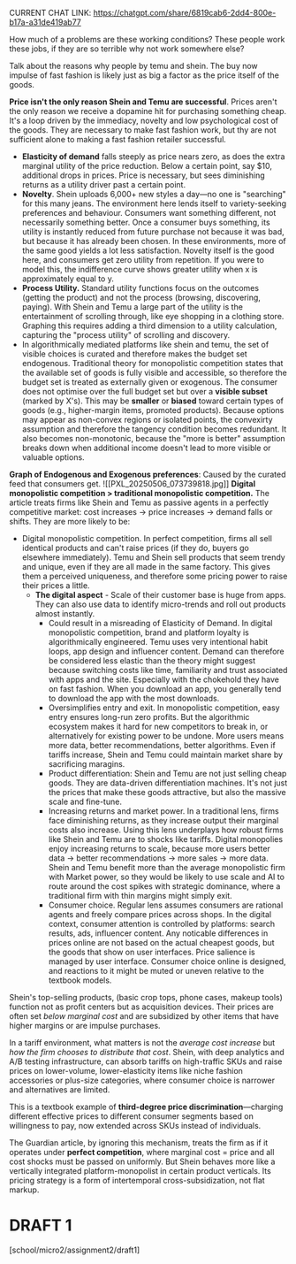 
CURRENT CHAT LINK: https://chatgpt.com/share/6819cab6-2dd4-800e-b17a-a31de419ab77



How much of a problems are these working conditions? These people work these jobs, if they are so terrible why not work somewhere else?

Talk about the reasons why people by temu and shein. The buy now impulse of fast fashion is likely just as big a factor as the price itself of the goods.

**Price isn't the only reason Shein and Temu are successful**. Prices aren't the only reason we receive a dopamine hit for purchasing something cheap. It's a loop driven by the immediacy, novelty and low psychological cost of the goods. They are necessary to make fast fashion work, but thy are not sufficient alone to making a fast fashion retailer successful.
- **Elasticity of demand** falls steeply as price nears zero, as does the extra marginal utility of the price reduction. Below a certain point, say $10, additional drops in prices. Price is necessary, but sees diminishing returns as a utility driver past a certain point.
- **Novelty**. Shein uploads 6,000+ new styles a day—no one is "searching" for this many jeans. The environment here lends itself to variety-seeking preferences and behaviour. Consumers want something different, not necessarily something better. Once a consumer buys something, its utility is instantly reduced from future purchase not because it was bad, but because it has already been chosen. In these environments, more of the same good yields a lot less satisfaction. Novelty itself is the good here, and consumers get zero utility from repetition. If you were to model this, the indifference curve shows greater utility when x is approximately equal to y.
- **Process Utility.** Standard utility functions focus on the outcomes (getting the product) and not the process (browsing, discovering, paying). With Shein and Temu a large part of the utility is the entertainment of scrolling through, like eye shopping in a clothing store. Graphing this requires adding a third dimension to a utility calculation, capturing the "process utility" of scrolling and discovery.
- In algorithmically mediated platforms like shein and temu, the set of visible choices is curated and therefore makes the budget set endogenous. Traditional theory for monopolistic competition states that the available set of goods is fully visible and accessible, so therefore the budget set is treated as externally given or exogenous. The consumer does not optimise over the full budget set but over a **visible subset** (marked by X's). This may be **smaller** or **biased** toward certain types of goods (e.g., higher-margin items, promoted products). Because options may appear as non-convex regions or isolated points, the convexirty assumption and therefore the tangency condition becomes redundant. It also becomes non-monotonic, because the "more is better" assumption breaks down when additional income doesn't lead to more visible or valuable options.

**Graph of Endogenous and Exogenous preferences**: Caused by the curated feed that consumers get.
![[PXL_20250506_073739818.jpg]]
**Digital monopolistic competition > traditional monopolistic competition.**
The article treats firms like Shein and Temu as passive agents in a perfectly competitive market: cost increases → price increases → demand falls or shifts. They are more likely to be:
- Digital monopolistic competition. In perfect competition, firms all sell identical products and can't raise prices (if they do, buyers go elsewhere immediately). Temu and Shein sell products that seem trendy and unique, even if they are all made in the same factory. This gives them a perceived uniqueness, and therefore some pricing power to raise their prices a little.
	- **The digital aspect** - Scale of their customer base is huge from apps. They can also use data to identify micro-trends and roll out products almost instantly.
		- Could result in a misreading of Elasticity of Demand. In digital monopolistic competition, brand and platform loyalty is algorithmically engineered. Temu uses very intentional habit loops, app design and influencer content. Demand can therefore be considered less elastic than the theory might suggest because switching costs like time, familiarity and trust associated with apps and the site. Especially with the chokehold they have on fast fashion. When you download an app, you generally tend to download the app with the most downloads. 
		- Oversimplifies entry and exit. In monopolistic competition, easy entry ensures long-run zero profits. But the algorithmic ecosystem makes it hard for new competitors to break in, or alternatively for existing power to be undone. More users means more data, better recommendations, better algorithms. Even if tariffs increase, Shein and Temu could maintain market share by sacrificing maragins.
		- Product differentiation: Shein and Temu are not just selling cheap goods. They are data-driven differentiation machines. It's not just the prices that make these goods attractive, but also the massive scale and fine-tune.
		- Increasing returns and market power. In a traditional lens, firms face diminishing returns, as they increase output their marginal costs also increase. Using this lens underplays how robust firms like Shein and Temu are to shocks like tariffs. Digital monopolies enjoy increasing returns to scale, because more users better data → better recommendations → more sales → more data. Shein and Temu benefit more than the average monopolistic firm with Market power, so they would be likely to use scale and AI to route around the cost spikes with strategic dominance, where a traditional firm with thin margins might simply exit.
		- Consumer choice. Regular lens assumes consumers are rational agents and freely compare prices across shops. In the digital context, consumer attention is controlled by platforms: search results, ads, influencer content. Any noticable differences in prices online are not based on the actual cheapest goods, but the goods that show on user interfaces. Price salience is managed by user interface. Consumer choice online is designed, and reactions to it might be muted or uneven relative to the textbook models.

Shein's top-selling products, (basic crop tops, phone cases, makeup tools) function not as profit centers but as acquisition devices. Their prices are often set _below marginal cost_ and are subsidized by other items that have higher margins or are impulse purchases.

In a tariff environment, what matters is not the _average cost increase_ but _how the firm chooses to distribute that cost_. Shein, with deep analytics and A/B testing infrastructure, can absorb tariffs on high-traffic SKUs and raise prices on lower-volume, lower-elasticity items like niche fashion accessories or plus-size categories, where consumer choice is narrower and alternatives are limited.

This is a textbook example of **third-degree price discrimination**—charging different effective prices to different consumer segments based on willingness to pay, now extended across SKUs instead of individuals.

The Guardian article, by ignoring this mechanism, treats the firm as if it operates under **perfect competition**, where marginal cost = price and all cost shocks must be passed on uniformly. But Shein behaves more like a vertically integrated platform-monopolist in certain product verticals. Its pricing strategy is a form of intertemporal cross-subsidization, not flat markup.




# DRAFT 1
[school/micro2/assignment2/draft1]
